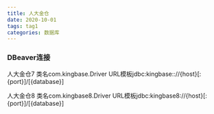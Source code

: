 ```yaml
---
title: 人大金仓
date: 2020-10-01
tags: tag1
categories: 数据库
---
```


### DBeaver连接

人大金仓7
类名com.kingbase.Driver
URL模板jdbc:kingbase:://{host}[:{port}]/[{database}]

人大金仓8
类名com.kingbase8.Driver
URL模板jdbc:kingbase8://{host}[:{port}]/[{database}]
